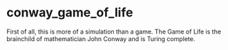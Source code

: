 # conway_game_of_life

First of all, this is more of a simulation than a game. The Game of Life is the brainchild of mathematician John Conway and is Turing complete. 
